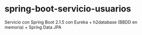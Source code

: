 # spring-boot-servicio-usuarios

Servicio con Spring Boot 2.1.5 con Eureka + h2database (BBDD en memoria) + Spring Data JPA
